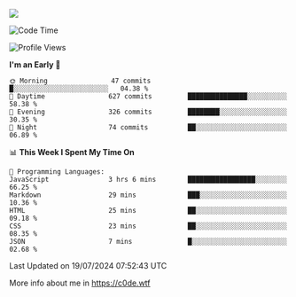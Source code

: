 <a href="https://wakatime.com"><img src="https://wakatime.com/share/@c0dezin/b7f18a7c-ab3a-40b8-8bc7-b1b7bf71f1d6.svg" /></a>

<!--START_SECTION:waka-->
![Code Time](http://img.shields.io/badge/Code%20Time-76%20hrs%2013%20mins-blue)

![Profile Views](http://img.shields.io/badge/Profile%20Views-0-blue)

**I'm an Early 🐤** 

```text
🌞 Morning                47 commits          █░░░░░░░░░░░░░░░░░░░░░░░░   04.38 % 
🌆 Daytime                627 commits         ███████████████░░░░░░░░░░   58.38 % 
🌃 Evening                326 commits         ████████░░░░░░░░░░░░░░░░░   30.35 % 
🌙 Night                  74 commits          ██░░░░░░░░░░░░░░░░░░░░░░░   06.89 % 
```


📊 **This Week I Spent My Time On** 

```text
💬 Programming Languages: 
JavaScript               3 hrs 6 mins        █████████████████░░░░░░░░   66.25 % 
Markdown                 29 mins             ███░░░░░░░░░░░░░░░░░░░░░░   10.36 % 
HTML                     25 mins             ██░░░░░░░░░░░░░░░░░░░░░░░   09.18 % 
CSS                      23 mins             ██░░░░░░░░░░░░░░░░░░░░░░░   08.35 % 
JSON                     7 mins              █░░░░░░░░░░░░░░░░░░░░░░░░   02.68 % 
```


 Last Updated on 19/07/2024 07:52:43 UTC
<!--END_SECTION:waka-->

More info about me in https://c0de.wtf
